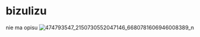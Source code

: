 # bizulizu
nie ma opisu 
![474793547_2150730552047146_6680781606946008389_n](https://github.com/user-attachments/assets/41fbbf16-858f-4ab2-803c-1cb2aa84b894)
